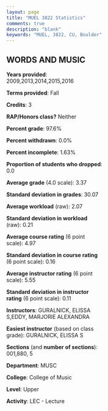 ```yaml
---
layout: page
title: "MUEL 3822 Statistics"
comments: true
description: "blank"
keywords: "MUEL, 3822, CU, Boulder"
--- 
```

<head>
<script src="https://ajax.googleapis.com/ajax/libs/jquery/2.1.3/jquery.min.js"></script>
<script src="https://dl.dropboxusercontent.com/s/pc42nxpaw1ea4o9/highcharts.js?dl=0"></script>
<!-- <script src="../assets/js/highcharts.js"></script> -->
<style type="text/css">@font-face {
	font-family: "Bebas Neue";
	src: url(https://www.filehosting.org/file/details/544349/BebasNeue%20Regular.otf) format("opentype");
	}
	h1.Bebas { 
		font-family: "Bebas Neue", Verdana, Tahoma;
	}
</style>
</head>
<body>
	<div id="container" style="float: right; width: 45%; height: 88%; margin-left: 2.5%; margin-right: 2.5%;"></div>
	<script language="JavaScript">
		$(document).ready(function() {
		var chart = {type: 'column'};
		var title = {text: 'Grade Distribution'};
		var xAxis = {categories: ['A','B','C','D','F'],crosshair: true};
		var yAxis = {min: 0,title: {text: 'Percentage'}};
		var tooltip = {headerFormat: '<center><b><span style="font-size:20px">{point.key}</span></b></center>',
		               pointFormat: '<td style="padding:0"><b>{point.y:.1f}%</b></td>',
		               footerFormat: '</table>',shared: true,useHTML: true};
		var plotOptions = {column: {pointPadding: 0.0,borderWidth: 0}};  
		var credits = {enabled: false};var series= [{name: 'Percent',data: [53.15,35.14,10.81,0.0,0.9,]}];
		var json = {};
		json.chart = chart;
		json.title = title;
		json.tooltip = tooltip;
		json.xAxis = xAxis;
		json.yAxis = yAxis;  
		json.series = series;
		json.plotOptions = plotOptions;  
		json.credits = credits;
		$('#container').highcharts(json);
	});
	</script>
</body>
			   
## WORDS AND MUSIC

**Years provided**: 2009,2013,2014,2015,2016

**Terms provided**: Fall

**Credits**: 3

**RAP/Honors class?** Neither

**Percent grade**: 97.6%

**Percent withdrawn**: 0.0%

**Percent incomplete**: 1.63%

**Proportion of students who dropped**: 0.0

**Average grade** (4.0 scale): 3.37

**Standard deviation in grades**: 30.07

**Average workload** (raw): 2.07

**Standard deviation in workload** (raw): 0.21

**Average course rating** (6 point scale): 4.97

**Standard deviation in course rating** (6 point scale): 0.16

**Average instructor rating** (6 point scale): 5.55

**Standard deviation in instructor rating** (6 point scale): 0.11

**Instructors**: GURALNICK, ELISSA S,EDDY, MARJORIE ALEXANDRA

**Easiest instructor** (based on class grade): GURALNICK, ELISSA S

**Sections** (and **number of sections**): 001,880, 5

**Department**: MUSC

**College**: College of Music

**Level**: Upper

**Activity**: LEC - Lecture